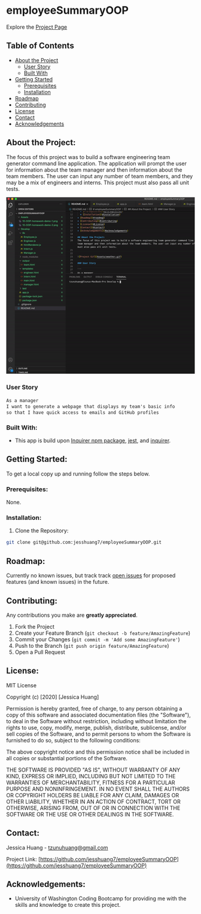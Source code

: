 # employeeSummaryOOP

Explore the [Project Page](https://github.com/jesshuang7/employeeSummaryOOP)

## Table of Contents

* [About the Project](#about-the-project)
  * [User Story](#user-story)
  * [Built With](#built-with)
* [Getting Started](#getting-started)
  * [Prerequisites](#prerequisites)
  * [Installation](#installation)
* [Roadmap](#roadmap)
* [Contributing](#contributing)
* [License](#License)
* [Contact](#contact)
* [Acknowledgements](#acknowledgements)

## About the Project:
The focus of this project was to build a software engineering team generator command line application. The application will prompt the user for information about the team manager and then information about the team members. The user can input any number of team members, and they may be a mix of engineers and interns. This project must also pass all unit tests.


![Project Gif](Assets/employeeSummaryOOP.gif)

### User Story

```
As a manager
I want to generate a webpage that displays my team's basic info
so that I have quick access to emails and GitHub profiles
```

### Built With:
* This app is build upon [Inquirer npm package](https://github.com/SBoudrias/Inquirer.js/), [jest](https://jestjs.io/), and [inquirer](https://www.npmjs.com/package/inquirer).

## Getting Started:
To get a local copy up and running follow the steps below.

### Prerequisites:
None.

### Installation:
1. Clone the Repository:
```sh
git clone git@github.com:jesshuang7/employeeSummaryOOP.git
```

## Roadmap:
Currently no known issues, but track track [open issues](https://github.com/jesshuang7/employeeSummaryOOP/issues ) for proposed features (and known issues) in the future.


## Contributing:
Any contributions you make are **greatly appreciated**.

1. Fork the Project
2. Create your Feature Branch (`git checkout -b feature/AmazingFeature`)
3. Commit your Changes (`git commit -m 'Add some AmazingFeature'`)
4. Push to the Branch (`git push origin feature/AmazingFeature`)
5. Open a Pull Request

## License:

MIT License

Copyright (c) [2020] [Jessica Huang]

Permission is hereby granted, free of charge, to any person obtaining a copy
of this software and associated documentation files (the "Software"), to deal
in the Software without restriction, including without limitation the rights
to use, copy, modify, merge, publish, distribute, sublicense, and/or sell
copies of the Software, and to permit persons to whom the Software is
furnished to do so, subject to the following conditions:

The above copyright notice and this permission notice shall be included in all
copies or substantial portions of the Software.

THE SOFTWARE IS PROVIDED "AS IS", WITHOUT WARRANTY OF ANY KIND, EXPRESS OR
IMPLIED, INCLUDING BUT NOT LIMITED TO THE WARRANTIES OF MERCHANTABILITY,
FITNESS FOR A PARTICULAR PURPOSE AND NONINFRINGEMENT. IN NO EVENT SHALL THE
AUTHORS OR COPYRIGHT HOLDERS BE LIABLE FOR ANY CLAIM, DAMAGES OR OTHER
LIABILITY, WHETHER IN AN ACTION OF CONTRACT, TORT OR OTHERWISE, ARISING FROM,
OUT OF OR IN CONNECTION WITH THE SOFTWARE OR THE USE OR OTHER DEALINGS IN THE
SOFTWARE.

## Contact:
Jessica Huang - tzunuhuang@gmail.com

Project Link: [https://github.com/jesshuang7/employeeSummaryOOP](https://github.com/jesshuang7/employeeSummaryOOP)

## Acknowledgements: 
* University of Washington Coding Bootcamp for providing me with the skills and knowledge to create this project. 
